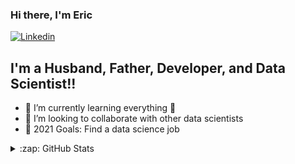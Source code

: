 ### Hi there, I'm Eric
[![Linkedin](https://img.shields.io/badge/-LinkedIn-blue?style=flat&logo=Linkedin&logoColor=white)](https://www.linkedin.com/in/zhenrui-yu)

## I'm a Husband, Father, Developer, and Data Scientist!!

- 🌱 I’m currently learning everything 🤣
- 👯 I’m looking to collaborate with other data scientists
- 🥅 2021 Goals: Find a data science job

<details>
  <summary>:zap: GitHub Stats</summary>
<img align="left" alt="Eric's GitHub Stats" src="https://github-readme-stats.codestackr.vercel.app/api?username=yzr1996&show_icons=true&hide_border=true" />
